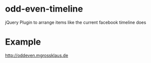 odd-even-timeline
=================

jQuery Plugin to arrange items like the current facebook timeline does


Example
=================

http://oddeven.mgrossklaus.de